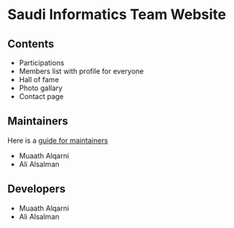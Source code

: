 # Saudi Informatics Team Website

## Contents
- Participations
- Members list with profile for everyone
- Hall of fame
- Photo gallary
- Contact page

## Maintainers
Here is a [guide for maintainers](https://sainformatics.org/MAINTAINERS)

- Muaath Alqarni
- Ali Alsalman

## Developers
- Muaath Alqarni
- Ali Alsalman